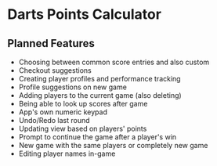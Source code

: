 # Darts Points Calculator

## Planned Features
- Choosing between common score entries and also custom
- Checkout suggestions
- Creating player profiles and performance tracking
- Profile suggestions on new game
- Adding players to the current game (also deleting)
- Being able to look up scores after game
- App's own numeric keypad
- Undo/Redo last round
- Updating view based on players' points
- Prompt to continue the game after a player's win
- New game with the same players or completely new game
- Editing player names in-game